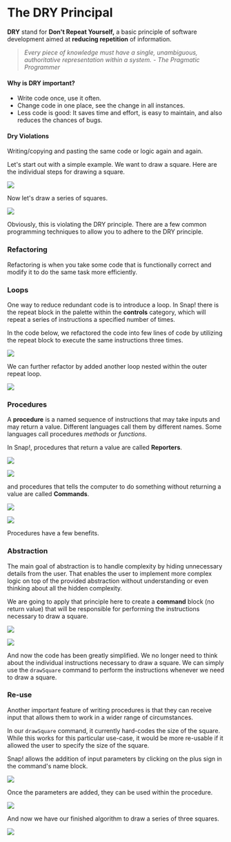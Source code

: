 # The DRY Principal

 **DRY** stand for **Don't Repeat Yourself,** a basic principle of software development aimed at **reducing repetition** of information.

> _Every piece of knowledge must have a single, unambiguous, authoritative representation within a system. - The Pragmatic Programmer_

#### Why is DRY important?

* Write code once, use it often.
* Change code in one place, see the change in all instances.
* Less code is good: It saves time and effort, is easy to maintain, and also reduces the chances of bugs.

#### Dry Violations

Writing/copying and pasting the same code or logic again and again.

Let's start out with a simple example. We want to draw a square. Here are the individual steps for drawing a square.

![](.gitbook/assets/image%20%2863%29.png)

Now let's draw a series of squares.

![](.gitbook/assets/image%20%2824%29.png)

Obviously, this is violating the DRY principle. There are a few common programming techniques to allow you to adhere to the DRY principle.

### Refactoring

Refactoring is when you take some code that is functionally correct and modify it to do the same task more efficiently.

### Loops

One way to reduce redundant code is to introduce a loop. In Snap! there is the repeat block in the palette within the **controls** category, which will repeat a series of instructions a specified number of times. 

In the code below, we refactored the code into few lines of code by utilizing the repeat block to execute the same instructions three times.

![](.gitbook/assets/image%20%2820%29.png)

We can further refactor by added another loop nested within the outer repeat loop.

![](.gitbook/assets/image%20%2829%29.png)

### Procedures

A **procedure** is a named sequence of instructions that may take inputs and may return a value. Different languages call them by different names. Some languages call procedures _methods_ or _functions_. 

In Snap!, procedures that return a value are called **Reporters**. 

![](.gitbook/assets/image%20%2868%29.png)

![](.gitbook/assets/image%20%2867%29.png)

and procedures that tells the computer to do something without returning a value are called **Commands**.

![](.gitbook/assets/image%20%2845%29.png)

![](.gitbook/assets/image%20%2842%29.png)

Procedures have a few benefits.

### Abstraction

The main goal of abstraction is to handle complexity by hiding unnecessary details from the user. That enables the user to implement more complex logic on top of the provided abstraction without understanding or even thinking about all the hidden complexity.

We are going to apply that principle here to create a **command** block \(no return value\) that will be responsible for performing the instructions necessary to draw a square.

![](.gitbook/assets/image%20%2836%29.png)

![](.gitbook/assets/image%20%2826%29.png)

And now the code has been greatly simplified. We no longer need to think about the individual instructions necessary to draw a square. We can simply use the `drawSquare` command to perform the instructions whenever we need to draw a square.

### Re-use

Another important feature of writing procedures is that they can receive input that allows them to work in a wider range of circumstances.

In our `drawSquare` command, it currently hard-codes the size of the square. While this works for this particular use-case, it would be more re-usable if it allowed the user to specify the size of the square.

Snap! allows the addition of input parameters by clicking on the plus sign in the command's name block.

![](.gitbook/assets/image%20%2815%29.png)

Once the parameters are added, they can be used within the procedure.

![](.gitbook/assets/image%20%2813%29.png)

And now we have our finished algorithm to draw a series of three squares.

![](.gitbook/assets/image%20%2838%29.png)

